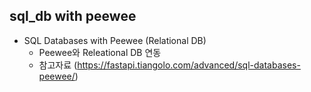 ## sql_db with peewee

- SQL Databases with Peewee (Relational DB)
  - Peewee와 Releational DB 연동
  - 참고자료 (https://fastapi.tiangolo.com/advanced/sql-databases-peewee/)

